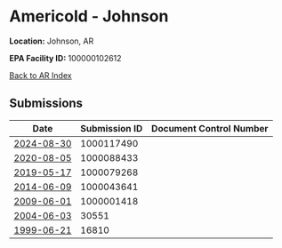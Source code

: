# Americold - Johnson

**Location:** Johnson, AR

**EPA Facility ID:** 100000102612

[Back to AR Index](../../index.md)

## Submissions

| Date | Submission ID | Document Control Number |
|------|--------------|-------------------------|
| [2024-08-30](submissions/1000117490.md) | 1000117490 |  |
| [2020-08-05](submissions/1000088433.md) | 1000088433 |  |
| [2019-05-17](submissions/1000079268.md) | 1000079268 |  |
| [2014-06-09](submissions/1000043641.md) | 1000043641 |  |
| [2009-06-01](submissions/1000001418.md) | 1000001418 |  |
| [2004-06-03](submissions/30551.md) | 30551 |  |
| [1999-06-21](submissions/16810.md) | 16810 |  |
